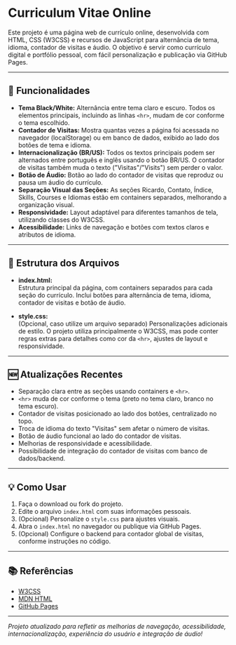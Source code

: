 # Curriculum Vitae Online

Este projeto é uma página web de currículo online, desenvolvida com HTML, CSS (W3CSS) e recursos de JavaScript para alternância de tema, idioma, contador de visitas e áudio. O objetivo é servir como currículo digital e portfólio pessoal, com fácil personalização e publicação via GitHub Pages.

---

## 🚀 Funcionalidades

- **Tema Black/White:** Alternância entre tema claro e escuro. Todos os elementos principais, incluindo as linhas `<hr>`, mudam de cor conforme o tema escolhido.
- **Contador de Visitas:** Mostra quantas vezes a página foi acessada no navegador (localStorage) ou em banco de dados, exibido ao lado dos botões de tema e idioma.
- **Internacionalização (BR/US):** Todos os textos principais podem ser alternados entre português e inglês usando o botão BR/US. O contador de visitas também muda o texto ("Visitas"/"Visits") sem perder o valor.
- **Botão de Áudio:** Botão ao lado do contador de visitas que reproduz ou pausa um áudio do currículo.
- **Separação Visual das Seções:** As seções Ricardo, Contato, Índice, Skills, Courses e Idiomas estão em containers separados, melhorando a organização visual.
- **Responsividade:** Layout adaptável para diferentes tamanhos de tela, utilizando classes do W3CSS.
- **Acessibilidade:** Links de navegação e botões com textos claros e atributos de idioma.

---

## 📁 Estrutura dos Arquivos

- **index.html:**  
  Estrutura principal da página, com containers separados para cada seção do currículo. Inclui botões para alternância de tema, idioma, contador de visitas e botão de áudio.

- **style.css:**  
  (Opcional, caso utilize um arquivo separado) Personalizações adicionais de estilo. O projeto utiliza principalmente o W3CSS, mas pode conter regras extras para detalhes como cor da `<hr>`, ajustes de layout e responsividade.

---

## 🆕 Atualizações Recentes

- Separação clara entre as seções usando containers e `<hr>`.
- `<hr>` muda de cor conforme o tema (preto no tema claro, branco no tema escuro).
- Contador de visitas posicionado ao lado dos botões, centralizado no topo.
- Troca de idioma do texto "Visitas" sem afetar o número de visitas.
- Botão de áudio funcional ao lado do contador de visitas.
- Melhorias de responsividade e acessibilidade.
- Possibilidade de integração do contador de visitas com banco de dados/backend.

---

## 💡 Como Usar

1. Faça o download ou fork do projeto.
2. Edite o arquivo `index.html` com suas informações pessoais.
3. (Opcional) Personalize o `style.css` para ajustes visuais.
4. Abra o `index.html` no navegador ou publique via GitHub Pages.
5. (Opcional) Configure o backend para contador global de visitas, conforme instruções no código.

---

## 📚 Referências

- [W3CSS](https://www.w3schools.com/w3css/)
- [MDN HTML](https://developer.mozilla.org/pt-BR/docs/Web/HTML)
- [GitHub Pages](https://pages.github.com/)

---

*Projeto atualizado para refletir as melhorias de navegação, acessibilidade, internacionalização, experiência do usuário e integração de áudio!*

